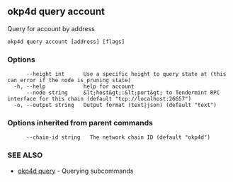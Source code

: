 ## okp4d query account

Query for account by address

```
okp4d query account [address] [flags]
```

### Options

```
      --height int      Use a specific height to query state at (this can error if the node is pruning state)
  -h, --help            help for account
      --node string     &lt;host&gt;:&lt;port&gt; to Tendermint RPC interface for this chain (default "tcp://localhost:26657")
  -o, --output string   Output format (text|json) (default "text")
```

### Options inherited from parent commands

```
      --chain-id string   The network chain ID (default "okp4d")
```

### SEE ALSO

* [okp4d query](okp4d_query.md)	 - Querying subcommands

